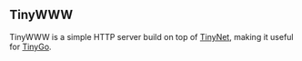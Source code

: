 ## TinyWWW
TinyWWW is a simple HTTP server build on top of [TinyNet](https://github.com/alphahorizonio/tinynet), making it useful for [TinyGo](https://tinygo.org/).

